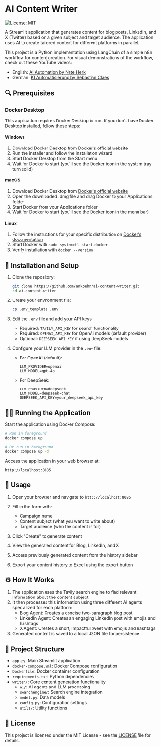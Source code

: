 # AI Content Writer

[![License: MIT](https://img.shields.io/badge/License-MIT-yellow.svg)](https://opensource.org/licenses/MIT)

A Streamlit application that generates content for blog posts, LinkedIn, and X (Twitter) based on a given subject and target audience. The application uses AI to create tailored content for different platforms in parallel.

This project is a Python implementation using LangChain of a simple n8n workflow for content creation. For visual demonstrations of the workflow, check out these YouTube videos:
- English: [AI Automation by Nate Herk](https://www.youtube.com/watch?v=u2Tuu02r7QI)
- German: [KI Automatisierung by Sebastian Claes](https://www.youtube.com/watch?v=mPCrFyTvMkk)

## 🔍 Prerequisites

### Docker Desktop

This application requires Docker Desktop to run. If you don't have Docker Desktop installed, follow these steps:

#### Windows
1. Download Docker Desktop from [Docker's official website](https://www.docker.com/products/docker-desktop)
2. Run the installer and follow the installation wizard
3. Start Docker Desktop from the Start menu
4. Wait for Docker to start (you'll see the Docker icon in the system tray turn solid)

#### macOS
1. Download Docker Desktop from [Docker's official website](https://www.docker.com/products/docker-desktop)
2. Open the downloaded .dmg file and drag Docker to your Applications folder
3. Start Docker from your Applications folder
4. Wait for Docker to start (you'll see the Docker icon in the menu bar)

#### Linux
1. Follow the instructions for your specific distribution on [Docker's documentation](https://docs.docker.com/engine/install/)
2. Start Docker with `sudo systemctl start docker`
3. Verify installation with `docker --version`

## 🚀 Installation and Setup

1. Clone the repository:
   ```bash
   git clone https://github.com/ankoehn/ai-content-writer.git
   cd ai-content-writer
   ```

2. Create your environment file:
   ```bash
   cp .env_template .env
   ```

3. Edit the `.env` file and add your API keys:
   - Required: `TAVILY_API_KEY` for search functionality
   - Required: `OPENAI_API_KEY` for OpenAI models (default provider)
   - Optional: `DEEPSEEK_API_KEY` if using DeepSeek models

4. Configure your LLM provider in the `.env` file:
   - For OpenAI (default):
     ```
     LLM_PROVIDER=openai
     LLM_MODEL=gpt-4o
     ```
   - For DeepSeek:
     ```
     LLM_PROVIDER=deepseek
     LLM_MODEL=deepseek-chat
     DEEPSEEK_API_KEY=your_deepseek_api_key
     ```

## 🏃‍♂️ Running the Application

Start the application using Docker Compose:

```bash
# Run in foreground
docker compose up

# Or run in background
docker compose up -d
```

Access the application in your web browser at:
```
http://localhost:8085
```

## 📝 Usage

1. Open your browser and navigate to `http://localhost:8085`

2. Fill in the form with:
   - Campaign name
   - Content subject (what you want to write about)
   - Target audience (who the content is for)

3. Click "Create" to generate content

4. View the generated content for Blog, LinkedIn, and X

5. Access previously generated content from the history sidebar

6. Export your content history to Excel using the export button

## ⚙️ How It Works

1. The application uses the Tavily search engine to find relevant information about the content subject
2. It then processes this information using three different AI agents specialized for each platform:
   - Blog Agent: Creates a concise two-paragraph blog post
   - LinkedIn Agent: Creates an engaging LinkedIn post with emojis and hashtags
   - X Agent: Creates a short, impactful tweet with emojis and hashtags
3. Generated content is saved to a local JSON file for persistence

## 📁 Project Structure

- `app.py`: Main Streamlit application
- `docker-compose.yml`: Docker Compose configuration
- `Dockerfile`: Docker container configuration
- `requirements.txt`: Python dependencies
- `writer/`: Core content generation functionality
  - `ai/`: AI agents and LLM processing
  - `searchengine/`: Search engine integration
  - `model.py`: Data models
  - `config.py`: Configuration settings
  - `utils/`: Utility functions

## 📜 License

This project is licensed under the MIT License - see the [LICENSE](LICENSE) file for details.
